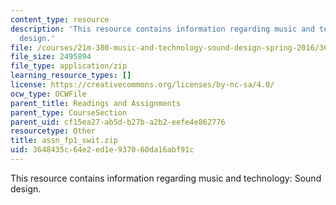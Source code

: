 ```yaml
---
content_type: resource
description: 'This resource contains information regarding music and technology: Sound
  design.'
file: /courses/21m-380-music-and-technology-sound-design-spring-2016/3648435c64e2ed1e937060da16abf91c_assn_fp1_swit.zip
file_size: 2495894
file_type: application/zip
learning_resource_types: []
license: https://creativecommons.org/licenses/by-nc-sa/4.0/
ocw_type: OCWFile
parent_title: Readings and Assignments
parent_type: CourseSection
parent_uid: cf15ea27-ab5d-b27b-a2b2-eefe4e862776
resourcetype: Other
title: assn_fp1_swit.zip
uid: 3648435c-64e2-ed1e-9370-60da16abf91c
---
```

This resource contains information regarding music and technology: Sound design.